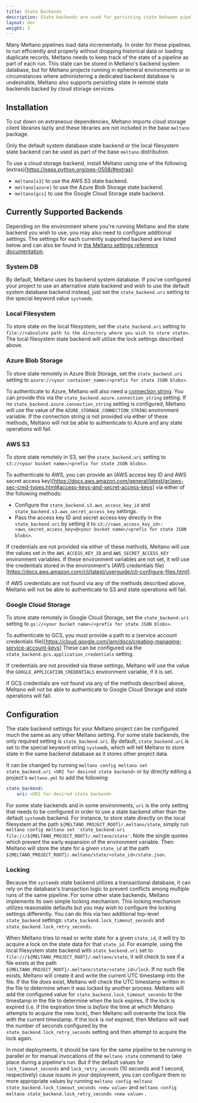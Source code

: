 ```yaml
---
title: State Backends
description: State backends are used for persisting state between pipeline runs.
layout: doc
weight: 3
---
```


Many Meltano pipelines load data incrementally.
In order for these pipelines to run efficiently and properly without dropping historical data or loading duplicate records, Meltano needs to keep track of the state of a pipeline as part of each run.
This state can be stored in Meltano's backend system database, but
for Meltano projects running in ephemeral environments or in circumstances where administering a dedicated backend database is undesirable, Meltano also supports persisting state in remote state backends backed by cloud storage services.

## Installation

To cut down on extraneous dependencies, Meltano imports cloud storage client libraries lazily and these libraries are not included in the base `meltano` package.

Only the default system database state backend _or_ the local filesystem state backend can be used as part of the base `meltano` distribution.

To use a cloud storage backend, install Meltano using one of the following (extras)[https://peps.python.org/pep-0508/#extras]:
- `meltano[s3]` to use the AWS S3 state backend.
- `meltano[azure]` to use the Azure Blob Storage state backend.
- `meltano[gcs]` to use the Google Cloud Storage state backend.

## Currently Supported Backends

Depending on the environment where you're running Meltano and the state backend you wish to use, you may also need to configure additional settings. The settings for each currently supported backend are listed below and can also be found in [the Meltano settings reference documentation](/reference/settings#state-backends).


### System DB
By default, Meltano uses its backend system database.
If you've configured your project to use an alternative state backend and wish to use the default system database backend instead, just set the `state_backend.uri` setting to the special keyword value `systemdb`.

### Local Filesystem
To store state on the local filesystem, set the `state_backend.uri` setting to `file://<absolute path to the directory where you wish to store state>`.
The local filesystem state backend will utilize the lock settings described above.

### Azure Blob Storage
To store state remotely in Azure Blob Storage, set the `state_backend.uri` setting to `azure://<your container_name>/<prefix for state JSON blobs>`.

To authenticate to Azure, Meltano will also need a [connection string](https://learn.microsoft.com/en-us/azure/storage/common/storage-configure-connection-string). You can provide this via the `state_backend.azure.connection_string` setting.
If no `state_backend.azure.connection_string` setting is configured, Meltano will use the value of the `AZURE_STORAGE_CONNECTION_STRING` environment variable.
If the connection string is not provided via either of these methods, Meltano will not be able to authenticate to Azure and any state operations will fail.

### AWS S3
To store state remotely in S3, set the `state_backend.uri` setting to `s3://<your bucket name>/<prefix for state JSON blobs>`.

To authenticate to AWS, you can provide an (AWS access key ID and AWS secret access key)[https://docs.aws.amazon.com/general/latest/gr/aws-sec-cred-types.html#access-keys-and-secret-access-keys] via either of the following methods:
- Configure the `state_backend.s3.aws_access_key_id` and `state_backend.s3.aws_secret_access_key` settings.
- Pass the access key ID and secret access key directly in the `state_backend.uri` by setting it to `s3://<aws_access_key_id>:<aws_secret_access_key>@<your bucket name>/<prefix for state JSON blobs>`.

If credentials are not provided via either of these methods, Meltano will use the values set in the `AWS_ACCESS_KEY_ID` and `AWS_SECRET_ACCESS_KEY` environment variables.
If these environment variables are not set, it will use the credentials stored in the environment's (AWS credentials file)[https://docs.aws.amazon.com/cli/latest/userguide/cli-configure-files.html].

If AWS credentials are not found via any of the methods described above, Meltano will not be able to authenticate to S3 and state operations will fail.


### Google Cloud Storage
To store state remotely in Google Cloud Storage, set the `state_backend.uri` setting to `gs://<your bucket name>/<prefix for state JSON blobs>`.

To authenticate to GCS, you must provide a path to a (service account credentials file)[https://cloud.google.com/iam/docs/creating-managing-service-account-keys]
These can be configured via the `state_backend.gcs.application_credentials` setting.

If credentials are not provided via these settings, Meltano will use the value the `GOOGLE_APPLICATION_CREDENTIALS` environment variable, if it is set.

If GCS credentials are not found via any of the methods described above, Meltano will not be able to authenticate to Google Cloud Storage and state operations will fail.

## Configuration

The state backend settings for your Meltano project can be configured much the same as any other Meltano setting. For some state backends, the only required setting is `state_backend.uri`.
By default, `state_backend.uri` is set to the special keyword string `systemdb`, which will tell Meltano to store state in the same backend database as it stores other project data.

It can be changed by running `meltano config meltano set state_backend.uri <URI for desired state backend>` or by directly editing a project's `meltano.yml` to add the following:
```yaml
state_backend:
    uri: <URI for desired state backend>
```
For some state backends and in some environments, `uri` is the only setting that needs to be configured in order to use a state backend other than the default `systemdb` backend. For instance, to store state directly on the local filesystem at the path `${MELTANO_PROJECT_ROOT}/.meltano/state`, simply run `meltano config meltano set 'state_backend.uri file:///${MELTANO_PROJECT_ROOT}/.meltano/state'`. Note the single quotes which prevent the early expansion of the environment variable.
Then Meltano will store the state for a given `state_id` at the path `${MELTANO_PROJECT_ROOT}/.meltano/state/<state_id>/state.json`.

### Locking

Because the `systemdb` state backend utilizes a transactional database, it can rely on the database's transaction logic to prevent conflicts among multiple runs of the same pipeline.
For some other state backends, Meltano implements its own simple locking mechanism.
This locking mechanism utilizes reasonable defaults but you may wish to configure the locking settings differently.
You can do this via two additional top-level `state_backend` settings: `state_backend.lock_timeout_seconds` and `state_backend.lock_retry_seconds`.

When Meltano tries to read or write state for a given `state_id`, it will try to acquire a lock on the state data for that `state_id`.
For example, using the local filesystem state backend with `state_backend.uri` set to `file:///${MELTANO_PROJECT_ROOT}/.meltano/state`, it will check to see if a file exists at the path `${MELTANO_PROJECT_ROOT}/.meltano/state/<state_id>/lock`.
If no such file exists, Meltano will create it and write the current UTC timestamp into the file.
If the file _does_ exist, Meltano will check the UTC timestamp written in the file to determine when it was locked by another process.
Meltano will add the configured value for `state_backend.lock_timeout_seconds` to the timestamp in the file to determine when the lock expires.
If the lock is expired (i.e. if the expiration time is _before_ the time at which Meltano attempts to acquire the new lock), then Meltano will overwrite the lock file with the current timestamp.
If the lock is _not_ expired, then Meltano will wait the number of seconds configured by the `state_backend.lock_retry_seconds` setting and then attempt to acquire the lock again.

In most deployments, it should be rare for the same pipeline to be running in parallel or for manual invocations of the `meltano state` command to take place during a pipeline's run. But if the default values for `lock_timeout_seconds` and `lock_retry_seconds` (10 seconds and 1 second, respectively) cause issues in your deployment, you can configure them to more appropriate values by running `meltano config meltano state_backend.lock_timeout_seconds <new value>` and `meltano config meltano state_backend.lock_retry_seconds <new value>` .
